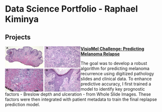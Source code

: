 # Data Science Portfolio - Raphael Kiminya

## Projects

<img align="left" width="250" height="150" src="images/melanoma.jpg"> **[VisioMel Challenge: Predicting Melanoma Relapse](https://github.com/kiminya-raphael/visiomel-melanoma)**

The goal was to develop a robust algorithm for predicting melanoma recurrence using digitized pathology slides and clinical data. To enhance predictive accuracy, I first trained a model to identify key prognostic factors - Breslow depth and ulceration - from Whole Slide Images. These factors were then integrated with patient metadata to train the final replapse prediction model.

